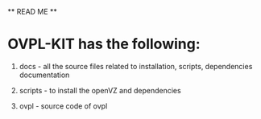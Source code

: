 ** READ ME **

OVPL-KIT has the following:
===========================

1. docs - all the source files related to installation, scripts, dependencies documentation

2. scripts - to install the openVZ and dependencies

3. ovpl - source code of ovpl
